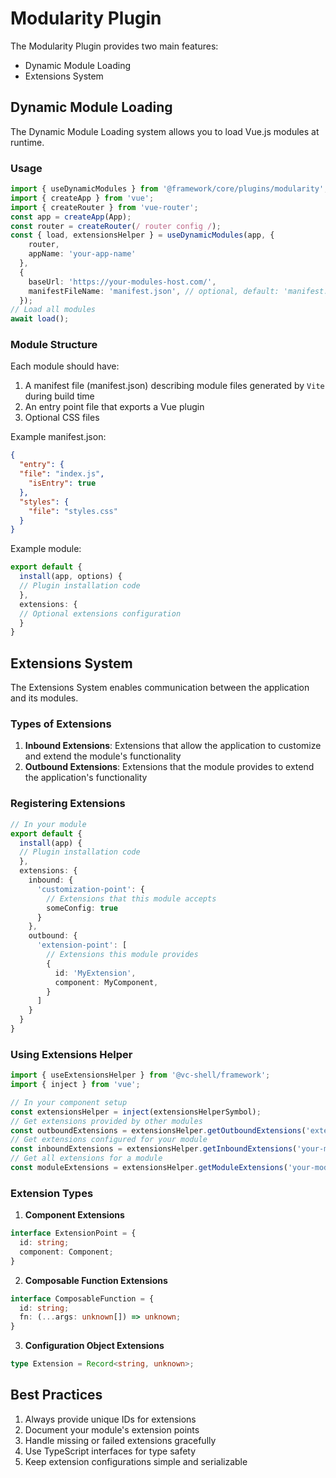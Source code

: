 
# Modularity Plugin

The Modularity Plugin provides two main features:
- Dynamic Module Loading
- Extensions System

## Dynamic Module Loading

The Dynamic Module Loading system allows you to load Vue.js modules at runtime.

### Usage


```typescript
import { useDynamicModules } from '@framework/core/plugins/modularity';
import { createApp } from 'vue';
import { createRouter } from 'vue-router';
const app = createApp(App);
const router = createRouter(/ router config /);
const { load, extensionsHelper } = useDynamicModules(app, {
    router,
    appName: 'your-app-name'
  }, 
  {
    baseUrl: 'https://your-modules-host.com/',
    manifestFileName: 'manifest.json', // optional, default: 'manifest.json'
  });
// Load all modules
await load();
```

### Module Structure

Each module should have:
1. A manifest file (manifest.json) describing module files generated by `Vite` during build time
2. An entry point file that exports a Vue plugin
3. Optional CSS files

Example manifest.json:

```json
{
  "entry": {
  "file": "index.js",
    "isEntry": true
  },
  "styles": {
    "file": "styles.css"
  }
}
```

Example module:

```typescript
export default {
  install(app, options) {
  // Plugin installation code
  },
  extensions: {
  // Optional extensions configuration
  }
}
```

## Extensions System

The Extensions System enables communication between the application and its modules.

### Types of Extensions

1. **Inbound Extensions**: Extensions that allow the application to customize and extend the module's functionality
2. **Outbound Extensions**: Extensions that the module provides to extend the application's functionality

### Registering Extensions

```typescript
// In your module
export default {
  install(app) {
  // Plugin installation code
  },
  extensions: {
    inbound: {
      'customization-point': {
        // Extensions that this module accepts
        someConfig: true
      }
    },
    outbound: {
      'extension-point': [
        // Extensions this module provides
        {
          id: 'MyExtension',
          component: MyComponent,
        }
      ]
    }
  }
}
```

### Using Extensions Helper

```typescript
import { useExtensionsHelper } from '@vc-shell/framework';
import { inject } from 'vue';

// In your component setup
const extensionsHelper = inject(extensionsHelperSymbol);
// Get extensions provided by other modules
const outboundExtensions = extensionsHelper.getOutboundExtensions('extension-point');
// Get extensions configured for your module
const inboundExtensions = extensionsHelper.getInboundExtensions('your-module-id', 'customization-point');
// Get all extensions for a module
const moduleExtensions = extensionsHelper.getModuleExtensions('your-module-id');
```

### Extension Types

1. **Component Extensions**

```typescript
interface ExtensionPoint = {
  id: string;
  component: Component;
}
```

2. **Composable Function Extensions**

```typescript
interface ComposableFunction = {
  id: string;
  fn: (...args: unknown[]) => unknown;
}
```

3. **Configuration Object Extensions**

```typescript
type Extension = Record<string, unknown>;
```

## Best Practices

1. Always provide unique IDs for extensions
2. Document your module's extension points
3. Handle missing or failed extensions gracefully
4. Use TypeScript interfaces for type safety
5. Keep extension configurations simple and serializable
